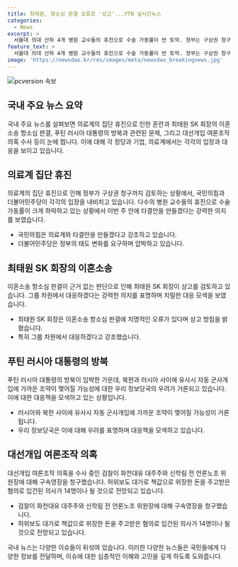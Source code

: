 ```yaml
---
title: 최태원, 항소심 판결 오류로 '상고'...YTN 실시간뉴스
categories:
  - News
excerpt: >
  서울대 의대 산하 4개 병원 교수들의 휴진으로 수술 가동률이 반 토막. 정부는 구상권 청구까지 검토 중. 국민의힘은 타결안 모색, 더불어민주당은 정부 태도 변화 압박. 최태원 SK 회장, 이혼소송 항소심에 치명적 오류 반박. 푸틴 러시아 대통령의 방북 임박, 유사시 자동 군사개입 조약 가능성. 검찰, 대선개입 여론조작 의혹 수사 중. 경찰, 고려제약 불법 리베이트 의혹 수사 중.
feature_text: >
  서울대 의대 산하 4개 병원 교수들의 휴진으로 수술 가동률이 반 토막. 정부는 구상권 청구까지 검토 중. 국민의힘은 타결안 모색, 더불어민주당은 정부 태도 변화 압박. 최태원 SK 회장, 이혼소송 항소심에 치명적 오류 반박. 푸틴 러시아 대통령의 방북 임박, 유사시 자동 군사개입 조약 가능성. 검찰, 대선개입 여론조작 의혹 수사 중. 경찰, 고려제약 불법 리베이트 의혹 수사 중.
image: 'https://newsdao.kr/res/images/meta/newsdao_breakingnews.jpg'
---
```


<p><img src="https://newsdao.kr/res/images/meta/newsdao_breakingnews.jpg" alt="pcversion 속보" /></p>

<h2 data-ke-size="size26">국내 주요 뉴스 요약</h2>

<p data-ke-size="size16">국내 주요 뉴스를 살펴보면 의료계의 집단 휴진으로 인한 혼란과 최태원 SK 회장의 이혼소송 항소심 판결, 푸틴 러시아 대통령의 방북과 관련된 문제, 그리고 대선개입 여론조작 의혹 수사 등이 눈에 띕니다. 이에 대해 각 정당과 기업, 의료계에서는 각각의 입장과 대응을 보이고 있습니다.</p>

<h2 data-ke-size="size26">의료계 집단 휴진</h2>

<p data-ke-size="size16">의료계의 집단 휴진으로 인해 정부가 구상권 청구까지 검토하는 상황에서, 국민의힘과 더불어민주당이 각각의 입장을 내비치고 있습니다. 다수의 병원 교수들의 휴진으로 수술 가동률이 크게 하락하고 있는 상황에서 이번 주 안에 타결안을 만들겠다는 강력한 의지를 보였습니다.</p>

<ul>
<li>국민의힘은 의료계와 타결안을 만들겠다고 강조하고 있습니다.</li>
<li>더불어민주당은 정부의 태도 변화를 요구하며 압박하고 있습니다.</li>
</ul>

<h2 data-ke-size="size26">최태원 SK 회장의 이혼소송</h2>

<p data-ke-size="size16">이혼소송 항소심 판결이 근거 없는 판단으로 인해 최태원 SK 회장이 상고를 검토하고 있습니다. 그룹 차원에서 대응하겠다는 강력한 의지를 표명하며 치밀한 대응 모색을 보였습니다.</p>

<ul>
<li>최태원 SK 회장은 이혼소송 항소심 판결에 치명적인 오류가 있다며 상고 방침을 밝혔습니다.</li>
<li>특히 그룹 차원에서 대응하겠다고 강조했습니다.</li>
</ul>

<h2 data-ke-size="size26">푸틴 러시아 대통령의 방북</h2>

<p data-ke-size="size16">푸틴 러시아 대통령의 방북이 임박한 가운데, 북한과 러시아 사이에 유사시 자동 군사개입에 가까운 조약이 맺어질 가능성에 대한 우리 정보당국의 우려가 거론되고 있습니다. 이에 대한 대응책을 모색하고 있는 상황입니다.</p>

<ul>
<li>러시아와 북한 사이에 유사시 자동 군사개입에 가까운 조약이 맺어질 가능성이 거론됩니다.</li>
<li>우리 정보당국은 이에 대해 우려를 표명하며 대응책을 모색하고 있습니다.</li>
</ul>

<h2 data-ke-size="size26">대선개입 여론조작 의혹</h2>

<p data-ke-size="size16">대선개입 여론조작 의혹을 수사 중인 검찰이 화천대유 대주주와 신학림 전 언론노조 위원장에 대해 구속영장을 청구했습니다. 허위보도 대가로 책값으로 위장한 돈을 주고받은 혐의로 입건된 의사가 14명이나 될 것으로 전망되고 있습니다.</p>

<ul>
<li>검찰이 화천대유 대주주와 신학림 전 언론노조 위원장에 대해 구속영장을 청구했습니다.</li>
<li>허위보도 대가로 책값으로 위장한 돈을 주고받은 혐의로 입건된 의사가 14명이나 될 것으로 전망되고 있습니다.</li>
</ul>

<p data-ke-size="size16">국내 뉴스는 다양한 이슈들이 뒤섞여 있습니다. 이러한 다양한 뉴스들은 국민들에게 다양한 정보를 전달하며, 이슈에 대한 심층적인 이해와 고민을 깊게 하도록 도와줍니다.</p>

